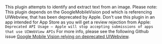 This plugin attempts to identify and extract text from an image.
Please note: This plugin depends on the GoogleMobileVision pod which is referencing UIWebview, that has been deprecated by Apple.
Don't use this plugin in an app intended for App Store as you will get a review rejection from Apple: `Deprecated API Usage — Apple will stop accepting submissions of apps that use UIWebView APIs`
For more info, please see the following Github issue [Google Mobile Vision relying on deprecated UIWebview](https://github.com/NeutrinosPlatform/cordova-plugin-mobile-ocr/issues/27).
